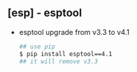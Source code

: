 ## [esp] - esptool

* esptool upgrade from v3.3 to v4.1
    ```bash
    ## use pip
    $ pip install esptool==4.1
    ## it will remove v3.3

    ```

